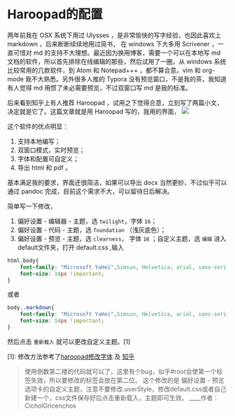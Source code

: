 # Haroopad的配置 

两年前我在 OSX 系统下用过 Ulysses ，是非常愉快的写字经验，也因此喜欢上 markdown ，后来断断续续地用过简书， 在 windows 下大多用 Scrivener ，一直可惜对 md 的支持不大理想。最近因为换用博客，需要一个可以在本地写 md 文档的软件，所以首先排除在线编辑的那些，然后试用了一圈，从 windows 系统比较常用的几款软件，到 Atom 和 Notepad+++ ，都不算合意。vim 和 org-mode 我不大熟悉。另外很多人推的 Typora 没有预览窗口，不是我的茶，我知道有人觉得 md 用惯了未必需要预览，不过双窗口写 md 是我的标准。

后来看到知乎上有人推荐 Haroopad ，试用之下觉得合意，立刻写了两篇小文，决定就是它了。这篇文章就是用 Haroopad 写的，我用的界面，
![](C:\Users\Lei\Pictures/haroopad.png)

这个软件的优点明显：
1. 支持本地编写；
2. 双窗口模式，实时预览；
3. 字体和配置可自定义；
4. 导出 html 和 pdf 。

基本满足我的要求，界面还很简洁，如果可以导出 docx 当然更妙，不过似乎可以通过 pandoc 完成，目前这个需求不大，可以留待日后解决。

简单写一下修改，

1. 偏好设置 - 编辑器 - 主题，选 `twilight`，字体 `16`；
2. 偏好设置 - 代码 - 主题，选 `foundation` （浅灰底色）；
3. 偏好设置 - 预览 - 主题，选 `clearness`， 字体 `16` ；自定义主题，选 `编辑` 进入default文件夹，打开 default.css ,输入
```css
html,body{
    font-family: "Microsoft YaHei",Simsun, Helvetica, arial, sans-serif !important;
    font-size: 14px !important;
}
```
或者
```css
body,.markdown{
    font-family: "Microsoft YaHei",Simsun, Helvetica, arial, sans-serif !important;
    font-size: 14px !important;
}
```
然后点击 `重新载入` 就可以更改自定义主题。[1]


[1]: 修改方法参考了[haroopad修改字体](https://github.com/rhiokim/haroopad/issues/342) 及 [知乎](https://www.zhihu.com/question/23850024/answer/25901925)
>使用倒数第二楼的代码就可以了，这里有个bug，似乎#root会使第一个标签失效，所以要修改的标签会放在第二位。
这个修改的是 偏好设置 - 预览 选项卡的自定义主题，注意不要修改.userStyle，修改default.css或者自己新建一个，css文件保存好后点击重新载入，主题即可生效。 ____作者：CicholGricenchos